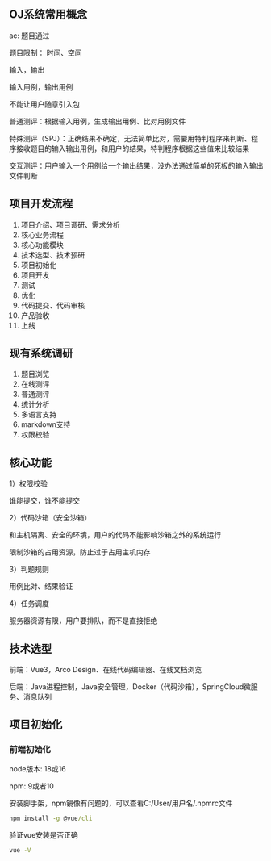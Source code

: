 ## OJ系统常用概念

ac: 题目通过

题目限制： 时间、空间

输入，输出

输入用例，输出用例

不能让用户随意引入包

普通测评：根据输入用例，生成输出用例、比对用例文件

特殊测评（SPJ）：正确结果不确定，无法简单比对，需要用特判程序来判断、程序接收题目的输入输出用例，和用户的结果，特判程序根据这些值来比较结果 

交互测评：用户输入一个用例给一个输出结果，没办法通过简单的死板的输入输出文件判断

## 项目开发流程

1. 项目介绍、项目调研、需求分析
2. 核心业务流程
3. 核心功能模块
4. 技术选型、技术预研
5. 项目初始化
6. 项目开发
7. 测试
8. 优化
9. 代码提交、代码审核
10. 产品验收
11. 上线

## 现有系统调研

1. 题目浏览
2. 在线测评
3. 普通测评
4. 统计分析
5. 多语言支持
6. markdown支持
7. 权限校验

## 核心功能

1）权限校验

谁能提交，谁不能提交

2）代码沙箱（安全沙箱）

和主机隔离、安全的环境，用户的代码不能影响沙箱之外的系统运行

限制沙箱的占用资源，防止过于占用主机内存

3）判题规则

用例比对、结果验证

4）任务调度

服务器资源有限，用户要排队，而不是直接拒绝

## 技术选型

前端：Vue3，Arco Design、在线代码编辑器、在线文档浏览

后端：Java进程控制，Java安全管理，Docker（代码沙箱），SpringCloud微服务、消息队列

## 项目初始化

### 前端初始化

node版本: 18或16

npm: 9或者10

安装脚手架，npm镜像有问题的，可以查看C:/User/用户名/.npmrc文件

```cmd
npm install -g @vue/cli
```

验证vue安装是否正确

```cmd
vue -V
```

